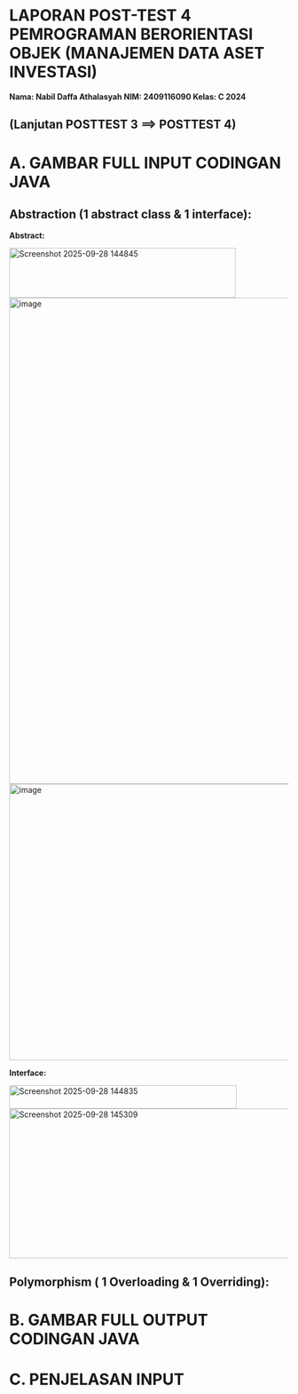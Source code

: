 # LAPORAN POST-TEST 4 PEMROGRAMAN BERORIENTASI OBJEK (MANAJEMEN DATA ASET INVESTASI)

**Nama: Nabil Daffa Athalasyah
NIM: 2409116090
Kelas: C 2024**

## (Lanjutan POSTTEST 3 ==> POSTTEST 4)

# A. GAMBAR FULL INPUT CODINGAN JAVA
## Abstraction (1 abstract class & 1 interface):
**Abstract:**

<img width="408" height="90" alt="Screenshot 2025-09-28 144845" src="https://github.com/user-attachments/assets/5f7935cc-f16e-470f-83ea-bea60adf536f" />
<img width="930" height="876" alt="image" src="https://github.com/user-attachments/assets/ff79b99c-1f70-4a1d-abfc-37f4bc91872c" />
<img width="866" height="498" alt="image" src="https://github.com/user-attachments/assets/12cbd517-04a5-48f2-9224-c41ec67e6730" />

**Interface:**

<img width="410" height="42" alt="Screenshot 2025-09-28 144835" src="https://github.com/user-attachments/assets/4c61bec2-9a83-42ca-a8ae-c21143d362b3" />
<img width="861" height="270" alt="Screenshot 2025-09-28 145309" src="https://github.com/user-attachments/assets/b5d554b4-e420-4fa8-82e3-8e3b9ef148b8" />

## Polymorphism ( 1 Overloading & 1 Overriding):


# B. GAMBAR FULL OUTPUT CODINGAN JAVA

# C. PENJELASAN INPUT
